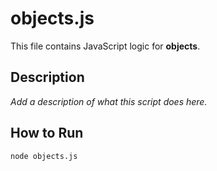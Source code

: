 # objects.js

This file contains JavaScript logic for **objects**.

## Description
_Add a description of what this script does here._

## How to Run
```bash
node objects.js
```
